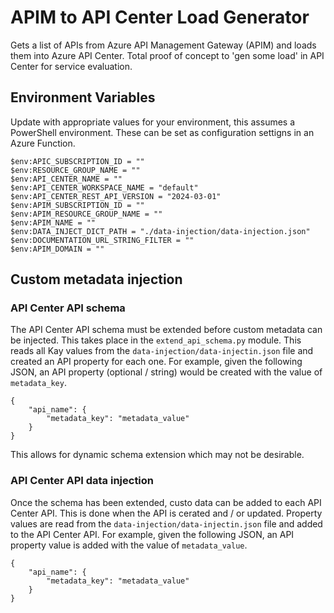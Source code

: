 # APIM to API Center Load Generator

Gets a list of APIs from Azure API Management Gateway (APIM) and loads them into Azure API Center. Total proof of concept to 'gen some load' in API Center for service evaluation.

## Environment Variables

Update with appropriate values for your environment, this assumes a PowerShell environment. These can be set as configuration settigns in an Azure Function.

```
$env:APIC_SUBSCRIPTION_ID = ""
$env:RESOURCE_GROUP_NAME = ""
$env:API_CENTER_NAME = ""
$env:API_CENTER_WORKSPACE_NAME = "default"
$env:API_CENTER_REST_API_VERSION = "2024-03-01"
$env:APIM_SUBSCRIPTION_ID = ""
$env:APIM_RESOURCE_GROUP_NAME = ""
$env:APIM_NAME = ""
$env:DATA_INJECT_DICT_PATH = "./data-injection/data-injection.json"
$env:DOCUMENTATION_URL_STRING_FILTER = ""
$env:APIM_DOMAIN = ""
```

## Custom metadata injection

### API Center API schema

The API Center API schema must be extended before custom metadata can be injected. This takes place in the `extend_api_schema.py` module. This reads all Kay values from the `data-injection/data-injectin.json` file and created an API property for each one. For example, given the following JSON, an API property (optional / string) would be created with the value of `metadata_key`.

```
{
    "api_name": {
        "metadata_key": "metadata_value"
    }
}
```

This allows for dynamic schema extension which may not be desirable.

### API Center API data injection

Once the schema has been extended, custo data can be added to each API Center API. This is done when the API is cerated and / or updated. Property values are read from the `data-injection/data-injectin.json` file and added to the API Center API. For example, given the following JSON, an API property value is added with the value of `metadata_value`.

```
{
    "api_name": {
        "metadata_key": "metadata_value"
    }
}
```
